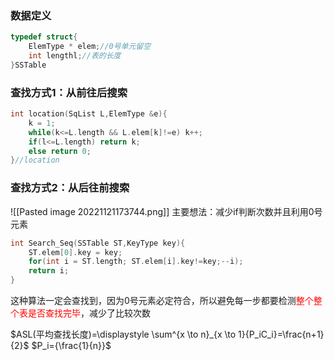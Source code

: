 ### 数据定义
```c++
typedef struct{
	ElemType * elem;//0号单元留空
	int lengthl;//表的长度
}SSTable
```

### 查找方式1：从前往后搜索
```c++
int location(SqList L,ElemType &e){
	k = 1;
	while(k<=L.length && L.elem[k]!=e) k++;
	if(l<=L.length) return k;
	else return 0;
}//location
```

### 查找方式2：从后往前搜索
![[Pasted image 20221121173744.png]]
主要想法：减少if判断次数并且利用0号元素
```c++
int Search_Seq(SSTable ST,KeyType key){
	ST.elem[0].key = key;
	for(int i = ST.length; ST.elem[i].key!=key;--i);
	return i;
}
```
这种算法一定会查找到，因为0号元素必定符合，所以避免每一步都要检测<font color="#ff0000">整个整个表是否查找完毕</font>，减少了比较次数

$ASL(平均查找长度)=\displaystyle \sum^{x \to n}_{x \to 1}{P_iC_i}=\frac{n+1}{2}$
$P_i={\frac{1}{n}}$



